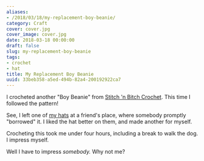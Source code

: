 ```yaml
---
aliases:
- /2018/03/18/my-replacement-boy-beanie/
category: Craft
cover: cover.jpg
cover_image: cover.jpg
date: 2018-03-18 00:00:00
draft: false
slug: my-replacement-boy-beanie
tags:
- crochet
- hat
title: My Replacement Boy Beanie
uuid: 33beb358-a5ed-494b-82a4-200192922ca7
---
```


I crocheted another "Boy Beanie" from [Stitch 'n Bitch Crochet][]. This time I followed the pattern!

[Stitch 'N Bitch Crochet]: https://www.goodreads.com/book/show/57512.Stitch_n_Bitch_Crochet
<!--more-->

See, I left one of [my hats][] at a friend's place, where somebody promptly "borrowed" it. I liked the hat
better on them, and made another for myself.

[my hats]: /post/2018/02/a-couple-crochet-hats


Crocheting this took me under four hours, including a break to walk the dog. I impress myself.

Well I have to impress *somebody.* Why not me?